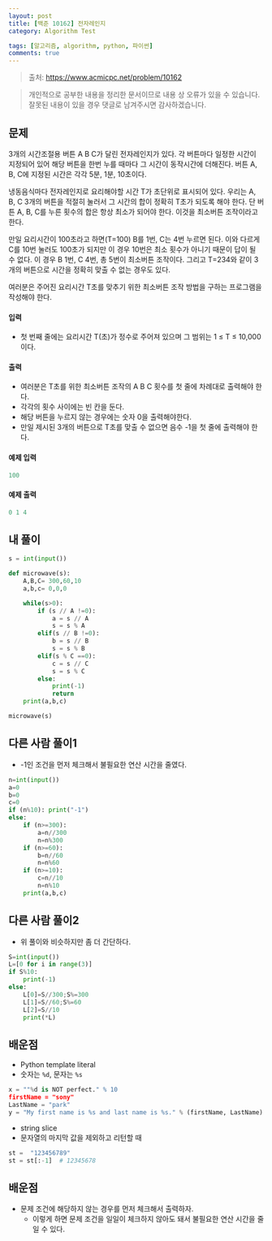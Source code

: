 ```yaml
---
layout: post
title: [백준 10162] 전자레인지
category: Algorithm Test

tags: [알고리즘, algorithm, python, 파이썬]
comments: true
---
```

> 출처: https://www.acmicpc.net/problem/10162

> 개인적으로 공부한 내용을 정리한 문서이므로 내용 상 오류가 있을 수 있습니다.
> 잘못된 내용이 있을 경우 댓글로 남겨주시면 감사하겠습니다.

## 문제
3개의 시간조절용 버튼 A B C가 달린 전자레인지가 있다. 각 버튼마다 일정한 시간이 지정되어 있어 해당 버튼을 한번 누를 때마다 그 시간이 동작시간에 더해진다. 버튼 A, B, C에 지정된 시간은 각각 5분, 1분, 10초이다.

냉동음식마다 전자레인지로 요리해야할 시간 T가 초단위로 표시되어 있다. 우리는 A, B, C 3개의 버튼을 적절히 눌러서 그 시간의 합이 정확히 T초가 되도록 해야 한다. 단 버튼 A, B, C를 누른 횟수의 합은 항상 최소가 되어야 한다. 이것을 최소버튼 조작이라고 한다. 

만일 요리시간이 100초라고 하면(T=100) B를 1번, C는 4번 누르면 된다. 이와 다르게 C를 10번 눌러도 100초가 되지만 이 경우 10번은 최소 횟수가 아니기 때문이 답이 될 수 없다. 이 경우 B 1번, C 4번, 총 5번이 최소버튼 조작이다. 그리고 T=234와 같이 3개의 버튼으로 시간을 정확히 맞출 수 없는 경우도 있다. 

여러분은 주어진 요리시간 T초를 맞추기 위한 최소버튼 조작 방법을 구하는 프로그램을 작성해야 한다. 

#### 입력
- 첫 번째 줄에는 요리시간 T(초)가 정수로 주어져 있으며 그 범위는 1 ≤ T ≤ 10,000 이다. 

#### 출력

- 여러분은 T초를 위한 최소버튼 조작의 A B C 횟수를 첫 줄에 차례대로 출력해야 한다. 
- 각각의 횟수 사이에는 빈 칸을 둔다. 
- 해당 버튼을 누르지 않는 경우에는 숫자 0을 출력해야한다. 
- 만일 제시된 3개의 버튼으로 T초를 맞출 수 없으면 음수 -1을 첫 줄에 출력해야 한다. 

#### 예제 입력

```python
100
```

#### 예제 출력

```python
0 1 4
```

## 내 풀이

```python
s = int(input())

def microwave(s):
    A,B,C= 300,60,10
    a,b,c= 0,0,0

    while(s>0):
        if (s // A !=0):
            a = s // A
            s = s % A
        elif(s // B !=0):
            b = s // B
            s = s % B
        elif(s % C ==0):
            c = s // C
            s = s % C
        else:
            print(-1)
            return
    print(a,b,c)

microwave(s)
```

## 다른 사람 풀이1

- -1인 조건을 먼저 체크해서 불필요한 연산 시간을 줄였다.

```python
n=int(input())
a=0
b=0
c=0
if (n%10): print("-1")
else:
    if (n>=300):
        a=n//300
        n=n%300
    if (n>=60):
        b=n//60
        n=n%60
    if (n>=10):
        c=n//10
        n=n%10
    print(a,b,c)
```

## 다른 사람 풀이2

- 위 풀이와 비슷하지만 좀 더 간단하다.

```python
S=int(input())
L=[0 for i in range(3)]
if S%10:
    print(-1)
else:
    L[0]=S//300;S%=300
    L[1]=S//60;S%=60
    L[2]=S//10
    print(*L)
```


## 배운점

- Python template literal
- 숫자는 `%d`, 문자는 `%s`

```python
x = ""%d is NOT perfect." % 10
firstName = "sony"
LastName = "park"
y = "My first name is %s and last name is %s." % (firstName, LastName)
```

- string slice
- 문자열의 마지막 값을 제외하고 리턴할 때

```python
st =  "123456789"
st = st[:-1]  # 12345678 
```

## 배운점

- 문제 조건에 해당하지 않는 경우를 먼저 체크해서 출력하자.
    - 이렇게 하면 문제 조건을 일일이 체크하지 않아도 돼서 불필요한 연산 시간을 줄일 수 있다.


